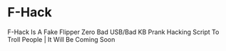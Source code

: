 # F-Hack
F-Hack Is A Fake Flipper Zero Bad USB/Bad KB Prank Hacking Script To Troll People
| It Will Be Coming Soon
